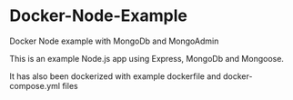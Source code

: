 # Docker-Node-Example
Docker Node example with MongoDb and MongoAdmin

This is an example Node.js app using Express, MongoDb and Mongoose.

It has also been dockerized with example dockerfile and docker-compose.yml files
